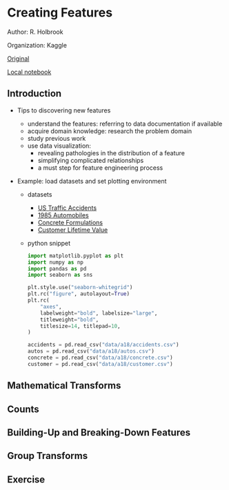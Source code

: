 # Creating Features

Author: R. Holbrook

Organization: Kaggle

[Original](https://www.kaggle.com/ryanholbrook/creating-features)

[Local notebook](src/a18c-creating-features.ipynb.ipynb)


## Introduction

+ Tips to discovering new features
  + understand the features: referring to data documentation if available
  + acquire domain knowledge: research the problem domain
  + study previous work
  + use data visualization:
    + revealing pathologies in the distribution of a feature
    + simplifying complicated relationships
    + a must step for feature engineering process

+ Example: load datasets and set plotting environment
  + datasets
    + [US Traffic Accidents](https://www.kaggle.com/sobhanmoosavi/us-accidents)
    + [1985 Automobiles](https://www.kaggle.com/toramky/automobile-dataset)
    + [Concrete Formulations](https://www.kaggle.com/sinamhd9/concrete-comprehensive-strength)
    + [Customer Lifetime Value](https://www.kaggle.com/pankajjsh06/ibm-watson-marketing-customer-value-data)
  + python snippet

    ```python
    import matplotlib.pyplot as plt
    import numpy as np
    import pandas as pd
    import seaborn as sns

    plt.style.use("seaborn-whitegrid")
    plt.rc("figure", autolayout=True)
    plt.rc(
        "axes",
        labelweight="bold", labelsize="large",
        titleweight="bold",
        titlesize=14, titlepad=10,
    )

    accidents = pd.read_csv("data/a18/accidents.csv")
    autos = pd.read_csv("data/a18/autos.csv")
    concrete = pd.read_csv("data/a18/concrete.csv")
    customer = pd.read_csv("data/a18/customer.csv")
    ```

## Mathematical Transforms





## Counts





## Building-Up and Breaking-Down Features





## Group Transforms





## Exercise





